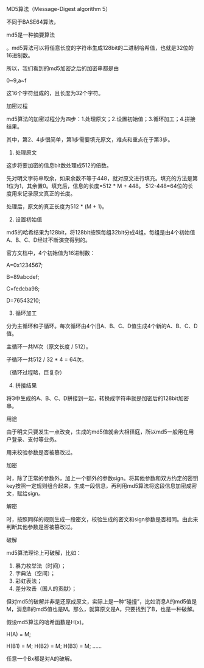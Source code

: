 MD5算法（Message-Digest algorithm 5）



不同于BASE64算法，

md5是一种摘要算法

。md5算法可以将任意长度的字符串生成128bit的二进制哈希值，也就是32位的16进制数。



所以，我们看到的md5加密之后的加密串都是由

0~9,a~f

这16个字符组成的，且长度为32个字符。



加密过程

md5算法的加密过程分为四步：1.处理原文；2.设置初始值；3.循环加工；4.拼接结果。

其中，第2、4步很简单，第1步需要填充原文，难点和重点在于第3步。

1. 处理原文

这步将要加密的信息bit数处理成512的倍数。

先对明文字符串取余，如果余数不等于448，就对原文进行填充。填充的方法是第1位为1，其余置0。填充后，信息的长度=512 \* M + 448。 512-448=64位的长度用来记录原文真正的长度。

处理后，原文的真正长度为512 \* \(M + 1\)。

2. 设置初始值

md5的哈希结果为128bit，将128bit按照每组32bit分成4组。每组是由4个初始值A、B、C、D经过不断演变得到的。

官方文档中，4个初始值为16进制数：

A=0x1234567;

B=89abcdef;

C=fedcba98;

D=76543210;

3. 循环加工

分为主循环和子循环。每次循环由4个旧A、B、C、D值生成4个新的A、B、C、D值。

主循环一共M次（原文长度 / 512）。

子循环一共512 / 32 \* 4 = 64次。

（循环过程略，巨复杂）



4. 拼接结果

将3中生成的A、B、C、D拼接到一起，转换成字符串就是加密后的128bit加密串。

用途

由于明文只要发生一点改变，生成的md5值就会大相径庭，所以md5一般用在用户登录、支付等业务。

用来校验参数是否被篡改过。



加密

时，除了正常的参数外，加上一个额外的参数sign。将其他参数和双方约定的密钥key按照一定规则组合起来，生成一段信息，再利用md5算法将这段信息加密成密文，赋给sign。



解密

时，按照同样的规则生成一段密文，校验生成的密文和sign参数是否相同。由此来判断其他参数是否被篡改过。



破解

md5算法理论上可破解，比如：

1. 暴力枚举法（时间）；
2. 字典法（空间）；
3. 彩虹表法；
4. 差分攻击（国人的贡献）；

但对md5的破解并非是还原成原文，实际上是一种“碰撞”，比如消息A的md5值是M，消息B的md5值也是M。那么，就算原文是A，只要找到了B，也是一种破解。

假设md5算法的哈希函数是H\(x\)。

H\(A\) = M;

H\(B1\) = M; H\(B2\) = M; H\(B3\) = M; ......

任意一个Bx都是对A的破解。



